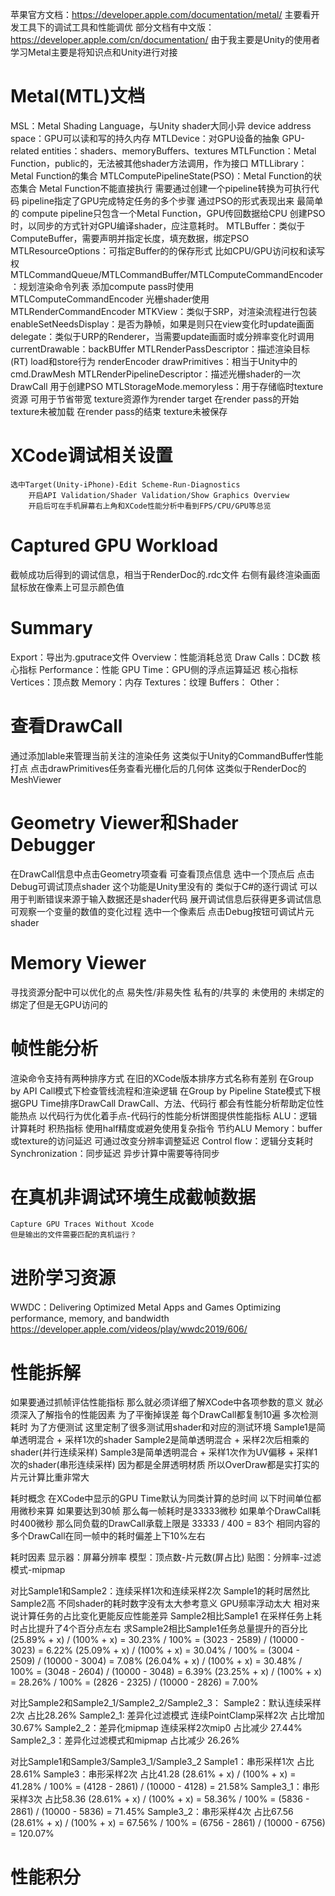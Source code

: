 苹果官方文档：https://developer.apple.com/documentation/metal/
    主要看开发工具下的调试工具和性能调优
部分文档有中文版：https://developer.apple.com/cn/documentation/
由于我主要是Unity的使用者 学习Metal主要是将知识点和Unity进行对接

# Metal(MTL)文档
MSL：Metal Shading Language，与Unity shader大同小异
device address space：GPU可以读和写的持久内存
MTLDevice：对GPU设备的抽象
GPU-related entities：shaders、memoryBuffers、textures
MTLFunction：Metal Function，public的，无法被其他shader方法调用，作为接口
MTLLibrary：Metal Function的集合
MTLComputePipelineState(PSO)：Metal Function的状态集合
    Metal Function不能直接执行 需要通过创建一个pipeline转换为可执行代码
    pipeline指定了GPU完成特定任务的多个步骤 通过PSO的形式表现出来
    最简单的 compute pipeline只包含一个Metal Function，GPU传回数据给CPU
    创建PSO时，以同步的方式针对GPU编译shader，应注意耗时。
MTLBuffer：类似于ComputeBuffer，需要声明并指定长度，填充数据，绑定PSO
    MTLResourceOptions：可指定Buffer的的保存形式 比如CPU/GPU访问权和读写权
MTLCommandQueue/MTLCommandBuffer/MTLComputeCommandEncoder：规划渲染命令列表
    添加compute pass时使用MTLComputeCommandEncoder
    光栅shader使用MTLRenderCommandEncoder
MTKView：类似于SRP，对渲染流程进行包装
    enableSetNeedsDisplay：是否为静帧，如果是则只在view变化时update画面
    delegate：类似于URP的Renderer，当需要update画面时或分辨率变化时调用
    currentDrawable：backBUffer
MTLRenderPassDescriptor：描述渲染目标(RT) load和store行为
renderEncoder drawPrimitives：相当于Unity中的cmd.DrawMesh
MTLRenderPipelineDescriptor：描述光栅shader的一次DrawCall 用于创建PSO
MTLStorageMode.memoryless：用于存储临时texture资源 可用于节省带宽
    texture资源作为render target
    在render pass的开始 texture未被加载
    在render pass的结束 texture未被保存

# XCode调试相关设置
    选中Target(Unity-iPhone)-Edit Scheme-Run-Diagnostics
        开启API Validation/Shader Validation/Show Graphics Overview
        开启后可在手机屏幕右上角和XCode性能分析中看到FPS/CPU/GPU等总览
# Captured GPU Workload
截帧成功后得到的调试信息，相当于RenderDoc的.rdc文件
右侧有最终渲染画面 鼠标放在像素上可显示颜色值
# Summary
Export：导出为.gputrace文件
Overview：性能消耗总览
    Draw Calls：DC数 核心指标
Performance：性能
    GPU Time：GPU侧的浮点运算延迟 核心指标
    Vertices：顶点数
Memory：内存
    Textures：纹理
    Buffers：
    Other：
# 查看DrawCall
通过添加lable来管理当前关注的渲染任务 这类似于Unity的CommandBuffer性能打点
点击drawPrimitives任务查看光栅化后的几何体 这类似于RenderDoc的MeshViewer
# Geometry Viewer和Shader Debugger
在DrawCall信息中点击Geometry项查看 可查看顶点信息
选中一个顶点后 点击Debug可调试顶点shader
    这个功能是Unity里没有的 类似于C#的逐行调试
    可以用于判断错误来源于输入数据还是shader代码
    展开调试信息后获得更多调试信息
    可观察一个变量的数值的变化过程
选中一个像素后 点击Debug按钮可调试片元shader
# Memory Viewer
寻找资源分配中可以优化的点
易失性/非易失性 私有的/共享的 未使用的 未绑定的 绑定了但是无GPU访问的
# 帧性能分析
渲染命令支持有两种排序方式 在旧的XCode版本排序方式名称有差别
在Group by API Call模式下检查管线流程和渲染逻辑
在Group by Pipeline State模式下根据GPU Time排序DrawCall
    DrawCall、方法、代码行 都会有性能分析帮助定位性能热点
    以代码行为优化着手点-代码行的性能分析饼图提供性能指标
        ALU：逻辑计算耗时 积热指标
            使用half精度或避免使用复杂指令 节约ALU
        Memory：buffer或texture的访问延迟
            可通过改变分辨率调整延迟
        Control flow：逻辑分支耗时
        Synchronization：同步延迟 异步计算中需要等待同步
# 在真机非调试环境生成截帧数据
    Capture GPU Traces Without Xcode
    但是输出的文件需要匹配的真机运行？
# 进阶学习资源
WWDC：Delivering Optimized Metal Apps and Games
    Optimizing performance, memory, and bandwidth
https://developer.apple.com/videos/play/wwdc2019/606/

# 性能拆解
如果要通过抓帧评估性能指标 那么就必须详细了解XCode中各项参数的意义
    就必须深入了解指令的性能因素
    为了平衡掉误差 每个DrawCall都复制10遍 多次检测耗时
为了方便测试 这里定制了很多测试用shader和对应的测试环境
Sample1是简单透明混合 + 采样1次的shader
Sample2是简单透明混合 + 采样2次后相乘的shader(并行连续采样)
Sample3是简单透明混合 + 采样1次作为UV偏移 + 采样1次的shader(串形连续采样)
因为都是全屏透明材质 所以OverDraw都是实打实的 片元计算比重非常大

耗时概念
在XCode中显示的GPU Time默认为同类计算的总时间
以下时间单位都用微秒来算 如果要达到30帧 那么每一帧耗时是33333微秒
如果单个DrawCall耗时400微秒 那么同负载的DrawCall承载上限是
    33333 / 400 = 83个
相同内容的多个DrawCall在同一帧中的耗时偏差上下10%左右 

耗时因素
显示器：屏幕分辨率
模型：顶点数-片元数(屏占比)
贴图：分辨率-过滤模式-mipmap

对比Sample1和Sample2：连续采样1次和连续采样2次
    Sample1的耗时居然比Sample2高
        不同shader的耗时数字没有太大参考意义 GPU频率浮动太大
        相对来说计算任务的占比变化更能反应性能差异
    Sample2相比Sample1 在采样任务上耗时占比提升了4个百分点左右
        求Sample2相比Sample1任务总量提升的百分比
        (25.89% + x) / (100% + x) = 30.23% / 100% = (3023 - 2589) / (10000 - 3023) = 6.22%
        (25.09% + x) / (100% + x) = 30.04% / 100% = (3004 - 2509) / (10000 - 3004) = 7.08%
        (26.04% + x) / (100% + x) = 30.48% / 100% = (3048 - 2604) / (10000 - 3048) = 6.39%
        (23.25% + x) / (100% + x) = 28.26% / 100% = (2826 - 2325) / (10000 - 2826) = 7.00%

对比Sample2和Sample2_1/Sample2_2/Sample2_3：
    Sample2：默认连续采样2次 占比28.26%
    Sample2_1: 差异化过滤模式 连续PointClamp采样2次 占比增加 30.67%
    Sample2_2：差异化mipmap 连续采样2次mip0 占比减少 27.44%
    Sample2_3：差异化过滤模式和mipmap 占比减少 26.26%

对比Sample1和Sample3/Sample3_1/Sample3_2
    Sample1：串形采样1次 占比28.61%
    Sample3：串形采样2次 占比41.28
        (28.61% + x) / (100% + x) = 41.28% / 100% = (4128 - 2861) / (10000 - 4128) = 21.58%
    Sample3_1：串形采样3次 占比58.36
        (28.61% + x) / (100% + x) = 58.36% / 100% = (5836 - 2861) / (10000 - 5836) = 71.45%
    Sample3_2：串形采样4次 占比67.56
        (28.61% + x) / (100% + x) = 67.56% / 100% = (6756 - 2861) / (10000 - 6756) = 120.07%

# 性能积分